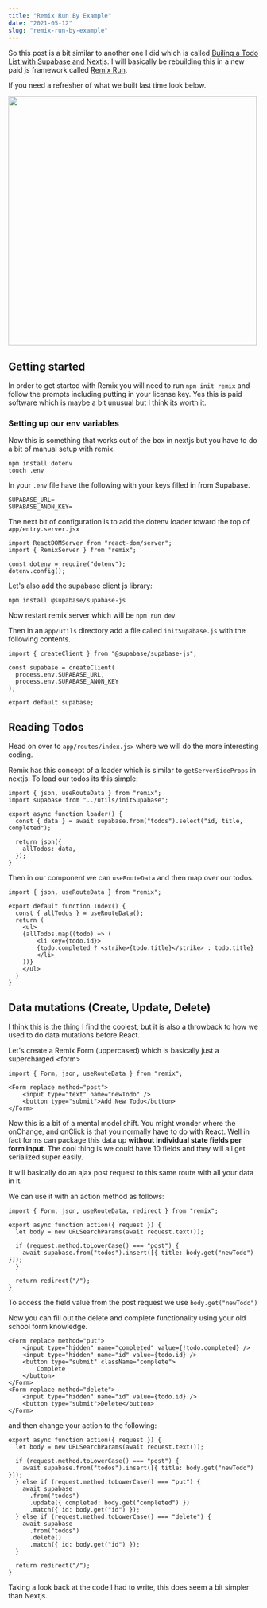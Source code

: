 ```yaml
---
title: "Remix Run By Example"
date: "2021-05-12"
slug: "remix-run-by-example"
---
```


So this post is a bit similar to another one I did which is called
<a href="https://www.brenelz.com/posts/todo-list-supabase-nextjs">Builing a Todo
List with Supabase and Nextjs</a>. I will basically be rebuilding this in a new
paid js framework called <a href="https://remix.run/">Remix Run</a>.

If you need a refresher of what we built last time look below.

<p><img width="500" src="/images/posts/supabase-todo-finished.png"></p>

## Getting started

In order to get started with Remix you will need to run `npm init remix` and
follow the prompts including putting in your license key. Yes this is paid
software which is maybe a bit unusual but I think its worth it.

### Setting up our env variables

Now this is something that works out of the box in nextjs but you have to do a
bit of manual setup with remix.

```
npm install dotenv
touch .env
```

In your `.env` file have the following with your keys filled in from Supabase.

```
SUPABASE_URL=
SUPABASE_ANON_KEY=
```

The next bit of configuration is to add the dotenv loader toward the top of
`app/entry.server.jsx`

```
import ReactDOMServer from "react-dom/server";
import { RemixServer } from "remix";

const dotenv = require("dotenv");
dotenv.config();
```

Let's also add the supabase client js library:

```
npm install @supabase/supabase-js
```

Now restart remix server which will be `npm run dev`

Then in an `app/utils` directory add a file called `initSupabase.js` with the
following contents.

```
import { createClient } from "@supabase/supabase-js";

const supabase = createClient(
  process.env.SUPABASE_URL,
  process.env.SUPABASE_ANON_KEY
);

export default supabase;
```

## Reading Todos

Head on over to `app/routes/index.jsx` where we will do the more interesting
coding.

Remix has this concept of a loader which is similar to `getServerSideProps` in
nextjs. To load our todos its this simple:

```
import { json, useRouteData } from "remix";
import supabase from "../utils/initSupabase";

export async function loader() {
  const { data } = await supabase.from("todos").select("id, title, completed");

  return json({
    allTodos: data,
  });
}
```

Then in our component we can `useRouteData` and then map over our todos.

```
import { json, useRouteData } from "remix";

export default function Index() {
  const { allTodos } = useRouteData();
  return (
    <ul>
    {allTodos.map((todo) => (
        <li key={todo.id}>
        {todo.completed ? <strike>{todo.title}</strike> : todo.title}
        </li>
    ))}
    </ul>
  )
}
```

## Data mutations (Create, Update, Delete)

I think this is the thing I find the coolest, but it is also a throwback to how
we used to do data mutations before React.

Let's create a Remix Form (uppercased) which is basically just a supercharged
&lt;form&gt;

```
import { Form, json, useRouteData } from "remix";

<Form replace method="post">
    <input type="text" name="newTodo" />
    <button type="submit">Add New Todo</button>
</Form>
```

Now this is a bit of a mental model shift. You might wonder where the onChange,
and onClick is that you normally have to do with React. Well in fact forms can
package this data up <strong>without individual state fields per form
input</strong>. The cool thing is we could have 10 fields and they will all get
serialized super easily.

It will basically do an ajax post request to this same route with all your data
in it.

We can use it with an action method as follows:

```
import { Form, json, useRouteData, redirect } from "remix";

export async function action({ request }) {
  let body = new URLSearchParams(await request.text());

  if (request.method.toLowerCase() === "post") {
    await supabase.from("todos").insert([{ title: body.get("newTodo") }]);
  }

  return redirect("/");
}
```

To access the field value from the post request we use `body.get("newTodo")`

Now you can fill out the delete and complete functionality using your old school
form knowledge.

```
<Form replace method="put">
    <input type="hidden" name="completed" value={!todo.completed} />
    <input type="hidden" name="id" value={todo.id} />
    <button type="submit" className="complete">
        Complete
    </button>
</Form>
<Form replace method="delete">
    <input type="hidden" name="id" value={todo.id} />
    <button type="submit">Delete</button>
</Form>
```

and then change your action to the following:

```
export async function action({ request }) {
  let body = new URLSearchParams(await request.text());

  if (request.method.toLowerCase() === "post") {
    await supabase.from("todos").insert([{ title: body.get("newTodo") }]);
  } else if (request.method.toLowerCase() === "put") {
    await supabase
      .from("todos")
      .update({ completed: body.get("completed") })
      .match({ id: body.get("id") });
  } else if (request.method.toLowerCase() === "delete") {
    await supabase
      .from("todos")
      .delete()
      .match({ id: body.get("id") });
  }

  return redirect("/");
}
```

Taking a look back at the code I had to write, this does seem a bit simpler than
Nextjs.
